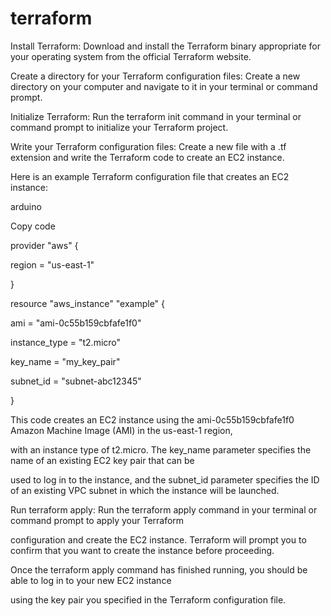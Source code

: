 # terraform

Install Terraform: Download and install the Terraform binary appropriate for your operating system from the official Terraform website.


Create a directory for your Terraform configuration files: Create a new directory on your computer and navigate to it in your terminal or command prompt.

   
Initialize Terraform: Run the terraform init command in your terminal or command prompt to initialize your Terraform project.


Write your Terraform configuration files: Create a new file with a .tf extension and write the Terraform code to create an EC2 instance.


Here is an example Terraform configuration file that creates an EC2 instance:


arduino
    
Copy code

provider "aws" {

  region = "us-east-1"

}


resource "aws_instance" "example" {

  ami           = "ami-0c55b159cbfafe1f0"
  
  instance_type = "t2.micro"
  
  key_name      = "my_key_pair"
  
  subnet_id     = "subnet-abc12345"

}


This code creates an EC2 instance using the ami-0c55b159cbfafe1f0 Amazon Machine Image (AMI) in the us-east-1 region,
 
 with an instance type of t2.micro. The key_name parameter specifies the name of an existing EC2 key pair that can be

 used to log in to the instance, and the subnet_id parameter specifies the ID of an existing VPC subnet in which the instance will be launched.

Run terraform apply: Run the terraform apply command in your terminal or command prompt to apply your Terraform 

configuration and create the EC2 instance. Terraform will prompt you to confirm that you want to create the instance before proceeding.

Once the terraform apply command has finished running, you should be able to log in to your new EC2 instance 

using the key pair you specified in the Terraform configuration file.
